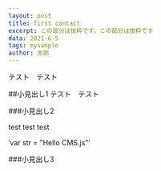 ```yaml
---
layout: post
title: first contact
excerpt: この部分は抜粋です。この部分は抜粋です
data: 2021-6-5
tags: mysample
author: 太郎
---
```


テスト　テスト

##小見出し1
テスト　テスト

###小見出し2

test test test

‵var str = "Hello CMS.js"‵

###小見出し3
